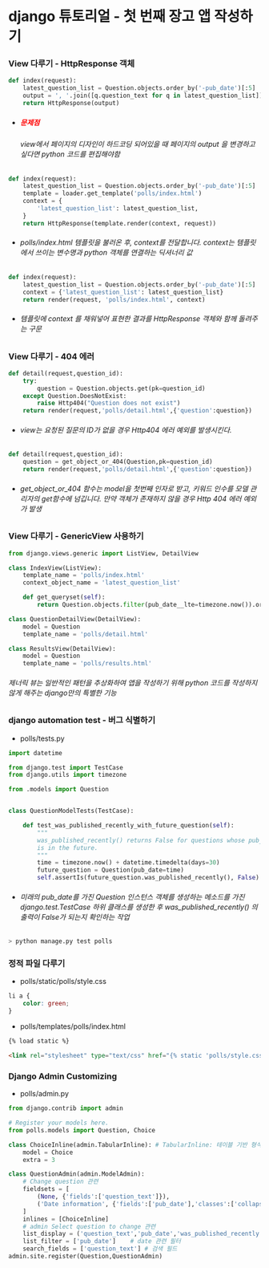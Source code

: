 # django 튜토리얼 - 첫 번째 장고 앱 작성하기


### View 다루기 - HttpResponse 객체


```python
def index(request):
    latest_question_list = Question.objects.order_by('-pub_date')[:5] 
    output = ', '.join([q.question_text for q in latest_question_list]) # system에 저장된 최소한 5개의 투표 질문이 콤마로 분리되어, 발행일에 따라 출력
    return HttpResponse(output)
```
* <h5 style="color:red;"> 문제점 </h5>
    <h6>view에서 페이지의 디자인이 하드코딩 되어있을 때 페이지의 output 을 변경하고 싶다면 python 코드를 편집해야함 </h6>

```python
def index(request):
    latest_question_list = Question.objects.order_by('-pub_date')[:5]
    template = loader.get_template('polls/index.html')
    context = {
        'latest_question_list': latest_question_list,
    }
    return HttpResponse(template.render(context, request))
```

* ###### polls/index.html 템플릿을 불러온 후, context를 전달합니다. context는 템플릿에서 쓰이는 변수명과 python 객체를 연결하는 딕셔너리 값

```python
def index(request):
    latest_question_list = Question.objects.order_by('-pub_date')[:5]
    context = {'latest_question_list': latest_question_list}
    return render(request, 'polls/index.html', context)
```

* ###### 템플릿에 context 를 채워넣어 표현한 결과를 HttpResponse 객체와 함께 돌려주는 구문

### View 다루기 - 404 에러

```python
def detail(request,question_id):
    try:
        question = Question.objects.get(pk=question_id)
    except Question.DoesNotExist:
        raise Http404("Question does not exist")
    return render(request,'polls/detail.html',{'question':question})
```
* ###### view는 요청된 질문의 ID가 없을 경우 Http404 에러 예외를 발생시킨다.

```python
def detail(request,question_id):
    question = get_object_or_404(Question,pk=question_id)
    return render(request,'polls/detail.html',{'question':question})
```

* ###### get_object_or_404 함수는 model을 첫번째 인자로 받고, 키워드 인수를 모델 관리자의 get함수에 넘깁니다. 만약 객체가 존재하지 않을 경우 Http 404 에러 예외가 발생


### View 다루기 - GenericView 사용하기
```python
from django.views.generic import ListView, DetailView

class IndexView(ListView):
    template_name = 'polls/index.html'
    context_object_name = 'latest_question_list'

    def get_queryset(self):
        return Question.objects.filter(pub_date__lte=timezone.now()).order_by('-pub_date')[:5]

class QuestionDetailView(DetailView):
    model = Question
    template_name = 'polls/detail.html'

class ResultsView(DetailView):
    model = Question
    template_name = 'polls/results.html'
```
###### 제너릭 뷰는 일반적인 패턴을 추상화하여 앱을 작성하기 위해 python 코드를 작성하지 않게 해주는 django만의 특별한 기능


### django automation test - 버그 식별하기

* polls/tests.py
```python
import datetime

from django.test import TestCase
from django.utils import timezone

from .models import Question


class QuestionModelTests(TestCase):

    def test_was_published_recently_with_future_question(self):
        """
        was_published_recently() returns False for questions whose pub_date
        is in the future.
        """
        time = timezone.now() + datetime.timedelta(days=30)
        future_question = Question(pub_date=time)
        self.assertIs(future_question.was_published_recently(), False)
```
* ###### 미래의 pub_date를 가진 Question 인스턴스 객체를 생성하는 메소드를 가진 django.test.TestCase 하위 클래스를 생성한 후 was_published_recently() 의 출력이 False가 되는지 확인하는 작업
```bash
> python manage.py test polls
```

### 정적 파일 다루기
* polls/static/polls/style.css
```css
li a {
    color: green;
}
```
* polls/templates/polls/index.html
```html
{% load static %}

<link rel="stylesheet" type="text/css" href="{% static 'polls/style.css' %}">
```

### Django Admin Customizing
* polls/admin.py
```python
from django.contrib import admin

# Register your models here.
from polls.models import Question, Choice

class ChoiceInline(admin.TabularInline): # TabularInline: 테이블 기반 형식
    model = Choice
    extra = 3

class QuestionAdmin(admin.ModelAdmin):
    # Change question 관련 
    fieldsets = [
        (None, {'fields':['question_text']}),   
        ('Date information', {'fields':['pub_date'],'classes':['collapse']}),
    ]
    inlines = [ChoiceInline]
    # admin Select question to change 관련 
    list_display = ('question_text','pub_date','was_published_recently')  # 보여지는 list
    list_filter = ['pub_date']    # date 관련 필터
    search_fields = ['question_text'] # 검색 필드
admin.site.register(Question,QuestionAdmin)
```
